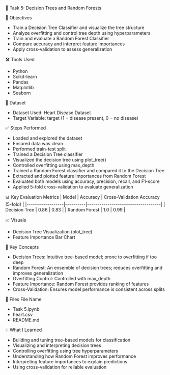 📌 Task 5: Decision Trees and Random Forests

🎯 Objectives
- Train a Decision Tree Classifier and visualize the tree structure 
- Analyze overfitting and control tree depth using hyperparameters
- Train and evaluate a Random Forest Classifier
- Compare accuracy and interpret feature importances 
- Apply cross-validation to assess generalization

🛠️ Tools Used
- Python
- Scikit-learn
- Pandas
- Matplotlib
- Seaborn

📁 Dataset
- Dataset Used: Heart Disease Dataset
- Target Variable: target (1 = disease present, 0 = no disease)

✅ Steps Performed
- Loaded and explored the dataset
- Ensured data was clean
- Performed train-test split
- Trained a Decision Tree classifier
- Visualized the decision tree using plot_tree()
- Controlled overfitting using max_depth
- Trained a Random Forest classifier and compared it to the Decision Tree
- Extracted and plotted feature importances from Random Forest
- Evaluated both models using accuracy, precision, recall, and F1-score
- Applied 5-fold cross-validation to evaluate generalization

📊 Key Evaluation Metrics
| Model            | Accuracy | Cross-Validation Accuracy (5-fold) |
|------------------|----------|------------------------------------|
| Decision Tree    | 0.86     | 0.83                               |
| Random Forest    | 1.0      | 0.99                               |

📈 Visuals
- Decision Tree Visualization (plot_tree)
- Feature Importance Bar Chart

🧠 Key Concepts
- Decision Trees: Intuitive tree-based model; prone to overfitting if too deep
- Random Forest: An ensemble of decision trees; reduces overfitting and improves generalization
- Overfitting Control: Controlled with max_depth
- Feature Importance: Random Forest provides ranking of features
- Cross-Validation: Ensures model performance is consistent across splits

📎 Files
File Name                           
- Task 5.ipynb 
- heart.csv                 
- README.md

💡 What I Learned
- Building and tuning tree-based models for classification
- Visualizing and interpreting decision trees
- Controlling overfitting using tree hyperparameters
- Understanding how Random Forest improves performance
- Interpreting feature importances to explain predictions
- Using cross-validation for reliable evaluation
